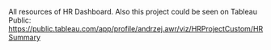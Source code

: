 All resources of HR Dashboard. Also this project could be seen on Tableau Public: https://public.tableau.com/app/profile/andrzej.awr/viz/HRProjectCustom/HRSummary
